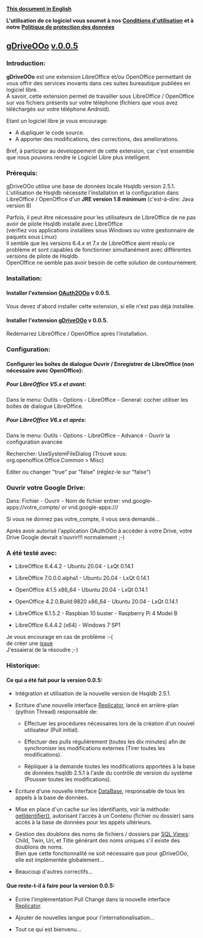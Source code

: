 [**This document in English**](https://prrvchr.github.io/gDriveOOo)

**L'utilisation de ce logiciel vous soumet à nos** [**Conditions d'utilisation**](https://prrvchr.github.io/gDriveOOo/gDriveOOo/registration/TermsOfUse_fr) **et à notre** [**Politique de protection des données**](https://prrvchr.github.io/gDriveOOo/gDriveOOo/registration/PrivacyPolicy_fr)

## [gDriveOOo](https://github.com/prrvchr/gDriveOOo) [v.0.0.5](https://prrvchr.github.io/gDriveOOo/README_fr#historique)

### Introduction:

**gDriveOOo** est une extension LibreOffice et/ou OpenOffice permettant de vous offrir des services inovants dans ces suites bureautique publiées en logiciel libre.  
A savoir, cette extension permet de travailler sous LibreOffice / OpenOffice sur vos fichiers présents sur votre téléphone (fichiers que vous avez téléchargés sur votre téléphone Android).

Etant un logiciel libre je vous encourage:
- A dupliquer le code source.
- A apporter des modifications, des corrections, des ameliorations.

Bref, à participer au developpement de cette extension, car c'est ensemble que nous pouvons rendre le Logiciel Libre plus intelligent.

### Prérequis:

gDriveOOo utilise une base de données locale Hsqldb version 2.5.1.  
L'utilisation de Hsqldb nécessite l'installation et la configuration dans
LibreOffice / OpenOffice d'un **JRE version 1.8 minimum** (c'est-à-dire: Java version 8)

Parfois, il peut être nécessaire pour les utilisateurs de LibreOffice de ne pas avoir de pilote Hsqldb installé avec LibreOffice  
(vérifiez vos applications installées sous Windows ou votre gestionnaire de paquets sous Linux)  
Il semble que les versions 6.4.x et 7.x de LibreOffice aient résolu ce problème et sont capables de fonctionner simultanément avec différentes versions de pilote de Hsqldb.  
OpenOffice ne semble pas avoir besoin de cette solution de contournement.

### Installation:

#### Installer l'extension [OAuth2OOo](https://github.com/prrvchr/OAuth2OOo/raw/master/OAuth2OOo.oxt) v 0.0.5.

Vous devez d'abord installer cette extension, si elle n'est pas déjà installée.

#### Installer l'extension [gDriveOOo](https://github.com/prrvchr/gDriveOOo/raw/master/gDriveOOo.oxt) v 0.0.5.

Redémarrez LibreOffice / OpenOffice après l'installation.

### Configuration:

#### Configurer les boîtes de dialogue Ouvrir / Enregistrer de LibreOffice (non nécessaire avec OpenOffice):

##### Pour LibreOffice V5.x et avant:

Dans le menu: Outils - Options - LibreOffice - General: cocher utiliser les boîtes de dialogue LibreOffice.

##### Pour LibreOffice V6.x et aprés:

Dans le menu: Outils - Options - LibreOffice - Advancé - Ouvrir la configuration avancée

Rechercher: UseSystemFileDialog (Trouvé sous: org.openoffice.Office.Common > Misc)

Editer ou changer "true" par "false" (réglez-le sur "false")

### Ouvrir votre Google Drive:

Dans: Fichier - Ouvrir - Nom de fichier entrer: vnd.google-apps://votre_compte/ or vnd.google-apps:///

Si vous ne donnez pas votre_compte, il vous sera demandé...

Après avoir autorisé l'application OAuthOOo à accéder à votre Drive, votre Drive Google devrait s'ouvrir!!! normalement  ;-)

### A été testé avec:

* LibreOffice 6.4.4.2 - Ubuntu 20.04 -  LxQt 0.14.1

* LibreOffice 7.0.0.0.alpha1 - Ubuntu 20.04 -  LxQt 0.14.1

* OpenOffice 4.1.5 x86_64 - Ubuntu 20.04 - LxQt 0.14.1

* OpenOffice 4.2.0.Build:9820 x86_64 - Ubuntu 20.04 - LxQt 0.14.1

* LibreOffice 6.1.5.2 - Raspbian 10 buster - Raspberry Pi 4 Model B

* LibreOffice 6.4.4.2 (x64) - Windows 7 SP1

Je vous encourage en cas de problème :-(  
de créer une [issue](https://github.com/prrvchr/gDriveOOo/issues/new)  
J'essaierai de la résoudre ;-)

### Historique:

#### Ce qui a été fait pour la version 0.0.5:

- Intégration et utilisation de la nouvelle version de Hsqldb 2.5.1.

- Ecriture d'une nouvelle interface [Replicator](https://github.com/prrvchr/gDriveOOo/blob/master/CloudUcpOOo/python/clouducp/replicator.py), lancé en arrière-plan (python Thread) responsable de:

    - Effectuer les procédures nécessaires lors de la création d'un nouvel utilisateur (Pull initial).

    - Effectuer des pulls régulièrement (toutes les dix minutes) afin de synchroniser les modifications externes (Tirer toutes les modifications).

    - Répliquer à la demande toutes les modifications apportées à la base de données hsqldb 2.5.1 à l'aide du contrôle de version du système (Pousser toutes les modifications).

- Ecriture d'une nouvelle interface [DataBase](https://github.com/prrvchr/gDriveOOo/blob/master/CloudUcpOOo/python/clouducp/database.py), responsable de tous les appels à la base de données.

- Mise en place d'un cache sur les identifiants, voir la méthode: [getIdentifier()](https://github.com/prrvchr/gDriveOOo/blob/master/CloudUcpOOo/python/clouducp/datasource.py), autorisant l'accès à un Contenu (fichier ou dossier) sans accès à la base de données pour les appels ultérieurs.

- Gestion des doublons des noms de fichiers / dossiers par [SQL Views](https://github.com/prrvchr/gDriveOOo/blob/master/CloudUcpOOo/python/clouducp/dbqueries.py): Child, Twin, Uri, et Title générant des noms uniques s'il existe des doublons de noms.  
Bien que cette fonctionnalité ne soit nécessaire que pour gDriveOOo, elle est implémentée globalement...

- Beaucoup d'autres correctifs...

#### Que reste-t-il à faire pour la version 0.0.5:

- Écrire l'implémentation Pull Change dans la nouvelle interface [Replicator](https://github.com/prrvchr/gDriveOOo/blob/master/CloudUcpOOo/python/clouducp/replicator.py).

- Ajouter de nouvelles langue pour l'internationalisation...

- Tout ce qui est bienvenu...
